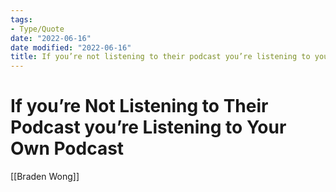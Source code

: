 ```yaml
---
tags:
- Type/Quote
date: "2022-06-16"
date modified: "2022-06-16"
title: If you’re not listening to their podcast you’re listening to your own podcast
---
```


# If you’re Not Listening to Their Podcast you’re Listening to Your Own Podcast
[[Braden Wong]]
